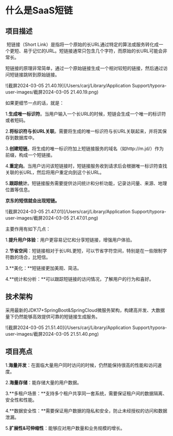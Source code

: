 #  什么是SaaS短链

## 项目描述

​	短链接（Short Link）是指将一个原始的长URL通过特定的算法或服务转化成一个更短、易于记忆的URL。短链接通常只包含几个字符，而原始的长URL可能会非常长。

​	短链接的原理非常简单，通过一个原始链接生成一个相对较短的链接，然后通过访问短链接跳转到原始链接。

![截屏2024-03-05 21.40.19](/Users/carj/Library/Application Support/typora-user-images/截屏2024-03-05 21.40.19.png)

如果更细节一点的话，就是：

1.**生成唯一标识符**。当用户输入一个长URL的时候，短链会生成一个唯一的标识符或者短码。

2.**将标识符与长URL关联**。需要将生成的唯一标识符与长URL关联起来，并将其保存到数据库中。

3.**创建短链**。将生成的唯一标识符加上短链接服务的域名（如http://m.jd/）作为前缀，构成一个短链接。

4.**重定向**。当用户访问该短链接时，短链接服务收到请求后会根据唯一标识符查找关联的长URL，然后将用户重定向到这个长URL。

5.**跟踪统计**。短链接服务需要提供访问统计和分析功能，记录访问量、来源、地理位置等信息。



**京东的短信就会出现短链。**

![截屏2024-03-05 21.47.01](/Users/carj/Library/Application Support/typora-user-images/截屏2024-03-05 21.47.01.png)

主要作用有如下几点：

1.**提升用户体验**：用户更容易记忆和分享短链接，增强用户体验。

2.**节省空间**：短链接相对于长URL更短，可以节省字符空间，特别是在一些限制字符数的场合，比短信。

3.**美化：**短链接更加美观、简洁。

4.**统计和分析：**可以跟踪短链接的访问情况，了解用户的行为和喜好。

## 技术架构

​	采用最新的JDK17+SpringBoot&SpringCloud微服务架构，构建高并发、大数据量下仍然能够高效提供可靠的短链接生成服务。

![截屏2024-03-05 21.51.40](/Users/carj/Library/Application Support/typora-user-images/截屏2024-03-05 21.51.40.png)

## 项目亮点

1.**海量并发**：在面临大量用户同时访问的时候，仍然能保持很高的性能和访问速度。

2.**海量存储**：能存储大量的用户数据。

3.**多租户场景：**支持多个租户共享同一套系统，需要保证租户间的数据隔离、安全性和性能。

4.**数据安全性：**需要保证用户数据的隐私和安全，防止未经授权的访问和数据泄漏。

5.**扩展性&可伸缩性**：能够应对用户数量和业务规模的增长。



